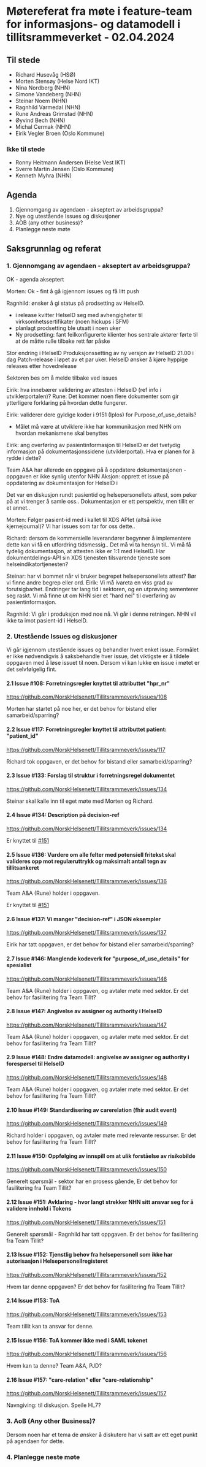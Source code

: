 # Møtereferat fra møte i feature-team for informasjons- og datamodell i tillitsrammeverket - 02.04.2024

## Til stede
- Richard Husevåg (HSØ)
- Morten Stensøy (Helse Nord IKT)
- Nina Nordberg (NHN)
- Simone Vandeberg (NHN)
- Steinar Noem (NHN)
- Ragnhild Varmedal (NHN)
- Rune Andreas Grimstad (NHN)
- Øyvind Bech (NHN)
- Michal Cermak (NHN)
- Eirik Vegler Broen (Oslo Kommune)

### Ikke til stede
- Ronny Heitmann Andersen (Helse Vest IKT)
- Sverre Martin Jensen (Oslo Kommune)
- Kenneth Myhra (NHN)

## Agenda
1. Gjennomgang av agendaen - akseptert av arbeidsgruppa?
2. Nye og utestående Issues og diskusjoner
3. AOB (any other business)?
4. Planlegge neste møte

## Saksgrunnlag og referat

### 1. Gjennomgang av agendaen - akseptert av arbeidsgruppa?
OK - agenda akseptert

Morten: Ok - fint å gå igjennom issues og få litt push

Ragnhild: ønsker å gi status på prodsetting av HelseID.
- i release kvitter HelseID seg med avhengigheter til virksomhetssertifikater (noen hickups i SFM)
- planlagt prodsetting ble utsatt i noen uker
- Ny prodsetting: fant feilkonfigurerte klienter hos sentrale aktører førte til at de måtte rulle tilbake rett før påske

Stor endring i HelseID
Produksjonssetting av ny versjon av HelseID 21.00 i dag
Patch-release i løpet av et par uker.
HelseID ønsker å kjøre hyppige releases etter hovedrelease

Sektoren bes om å melde tilbake ved issues

Eirik: hva innebærer validering av attesten i HelseID (ref info i utviklerportalen)?
Rune: Det kommer noen flere dokumenter som gir ytterligere forklaring på hvordan dette fungerer.

Eirik: validerer dere gyldige koder i 9151 (Iplos) for Purpose_of_use_details?
- Målet må være at utviklere ikke har kommunikasjon med NHN om hvordan mekanismene skal benyttes

Eirik: ang overføring av pasientinformasjon til HelseID er det tvetydig informasjon på dokumentasjonssidene (utviklerportal). Hva er planen for å rydde i dette?


Team A&A har allerede en oppgave på å oppdatere dokumentasjonen - oppgaven er ikke synlig utenfor NHN
Aksjon: opprett et issue på oppdatering av dokumentasjon for HelseID i

Det var en diskusjon rundt pasientid og helsepersonellets attest, som peker på at vi trenger å samle oss.. Dokumentasjon er ett perspektiv, men tillit er et annet..

Morten: Følger pasient-id med i kallet til XDS APIet (altså ikke kjernejournal)? Vi har issues som tar for oss dette..

Richard: dersom de kommersielle leverandører begynner å implementere dette kan vi få en utfordring tidsmessig.. Det må vi ta hensyn til.. Vi må få tydelig dokumentasjon, at attesten ikke er 1:1 med HelseID. Har dokumentdelings-API sin XDS tjenesten tilsvarende tjeneste som helseindikatortjenesten?


Steinar: har vi bommet når vi bruker begrepet helsepersonellets attest? Bør vi finne andre begrep eller ord.
Eirik: Vi må ivareta en viss grad av forutsigbarhet. Endringer tar lang tid i sektoren, og en utprøving sementerer seg raskt. Vi må finne ut om NHN sier et "hard nei" til overføring av pasientinformasjon.

Ragnhild: Vi går i produksjon med noe nå. Vi går i denne retningen. NHN vil ikke ta imot pasient-id i HelseID.

### 2. Utestående Issues og diskusjoner
Vi går igjennom utestående issues og behandler hvert enket issue.
Formålet er ikke nødvendigvis å saksbehandle hver issue, det viktigste er å tildele oppgaven med å løse issuet til noen. Dersom vi kan lukke en issue i møtet er det selvfølgelig fint. 

#### 2.1 Issue #108: Forretningsregler knyttet til attributtet "hpr_nr"
https://github.com/NorskHelsenett/Tillitsrammeverk/issues/108

Morten har startet på noe her, er det behov for bistand eller samarbeid/sparring?

#### 2.2 Issue #117: Forretningsregler knyttet til attributtet patient: "patient_id"
https://github.com/NorskHelsenett/Tillitsrammeverk/issues/117

Richard tok oppgaven, er det behov for bistand eller samarbeid/sparring?

#### 2.3 Issue #133: Forslag til struktur i forretningsregel dokumentet
https://github.com/NorskHelsenett/Tillitsrammeverk/issues/134

Steinar skal kalle inn til eget møte med Morten og Richard.

#### 2.4 Issue #134: Description på decision-ref 
https://github.com/NorskHelsenett/Tillitsrammeverk/issues/134

Er knyttet til [#151](https://github.com/NorskHelsenett/Tillitsrammeverk/issues/151)

#### 2.5 Issue #136: Vurdere om alle felter med potensiell fritekst skal valideres opp mot regulæruttrykk og maksimalt antall tegn av tillitsankeret
https://github.com/NorskHelsenett/Tillitsrammeverk/issues/136

Team A&A (Rune) holder i oppgaven.

Er knyttet til [#151](https://github.com/NorskHelsenett/Tillitsrammeverk/issues/151)

#### 2.6 Issue #137: Vi manger "decision-ref" i JSON eksempler
https://github.com/NorskHelsenett/Tillitsrammeverk/issues/137

Eirik har tatt oppgaven, er det behov for bistand eller samarbeid/sparring?

#### 2.7 Issue #146: Manglende kodeverk for "purpose_of_use_details" for spesialist
https://github.com/NorskHelsenett/Tillitsrammeverk/issues/146

Team A&A (Rune) holder i oppgaven, og avtaler møte med sektor. Er det behov for fasilitering fra Team Tillt?


#### 2.8 Issue #147: Angivelse av assigner og authority i HelseID
https://github.com/NorskHelsenett/Tillitsrammeverk/issues/147

Team A&A (Rune) holder i oppgaven, og avtaler møte med sektor. Er det behov for fasilitering fra Team Tillt?

#### 2.9 Issue #148: Endre datamodell: angivelse av assigner og authority i forespørsel til HelseID
https://github.com/NorskHelsenett/Tillitsrammeverk/issues/148

Team A&A (Rune) holder i oppgaven, og avtaler møte med sektor. Er det behov for fasilitering fra Team Tillt?

#### 2.10 Issue #149: Standardisering av carerelation (fhir audit event)
https://github.com/NorskHelsenett/Tillitsrammeverk/issues/149

Richard holder i oppgaven, og avtaler møte med relevante ressurser. Er det behov for fasilitering fra Team Tillt?

#### 2.11 Issue #150: Oppfølging av innspill om at ulik forståelse av risikobilde
https://github.com/NorskHelsenett/Tillitsrammeverk/issues/150

Generelt spørsmål - sektor har en prosess gående, Er det behov for fasilitering fra Team Tillit?

#### 2.12 Issue #151: Avklaring - hvor langt strekker NHN sitt ansvar seg for å validere innhold i Tokens
https://github.com/NorskHelsenett/Tillitsrammeverk/issues/151

Generelt spørsmål - Ragnhild har tatt oppgaven. Er det behov for fasilitering fra Team Tillit?

#### 2.13 Issue #152: Tjenstlig behov fra helsepersonell som ikke har autorisasjon i Helsepersonellregisteret
https://github.com/NorskHelsenett/Tillitsrammeverk/issues/152

Hvem tar denne oppgaven? Er det behov for fasilitering fra Team Tillit?

#### 2.14 Issue #153: ToA
https://github.com/NorskHelsenett/Tillitsrammeverk/issues/153

Team tillit kan ta ansvar for denne. 

#### 2.15 Issue #156: ToA kommer ikke med i SAML tokenet
https://github.com/NorskHelsenett/Tillitsrammeverk/issues/156

Hvem kan ta denne? Team A&A, PJD?

#### 2.16 Issue #157: "care-relation" eller "care-relationship"
https://github.com/NorskHelsenett/Tillitsrammeverk/issues/157

Navngiving: til diskusjon. Speile HL7?

### 3. AoB (Any other Business)?
Dersom noen har et tema de ønsker å diskutere har vi satt av ett eget punkt på agendaen for dette.

### 4. Planlegge neste møte
